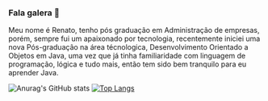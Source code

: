 ### Fala galera 👋

Meu nome é Renato, tenho pós graduação em Administração de empresas, porém, sempre fui um apaixonado por tecnologia, recentemente iniciei uma nova Pós-graduação na área técnologica, Desenvolvimento Orientado a Objetos em Java, uma vez que já tinha familiaridade com linguagem de programação, lógica e tudo mais, então tem sido bem tranquilo para eu aprender Java. 

![Anurag's GitHub stats](https://github-readme-stats.vercel.app/api?username=renatocamp&show_icons=true&theme=cobalt)
[![Top Langs](https://github-readme-stats.vercel.app/api/top-langs/?username=renatocamp)](https://github.com/anuraghazra/github-readme-stats)
